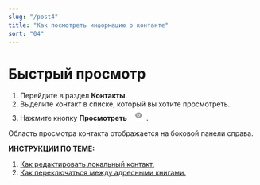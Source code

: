 ```yaml
---
slug: "/post4"
title: "Как посмотреть информацию о контакте"
sort: "04"
---
```


# Быстрый просмотр

1. Перейдите в раздел **Контакты**.
2. Выделите контакт в списке, который вы хотите просмотреть.
3. Нажмите кнопку **Просмотреть** ![view-icon.png](./images/view-icon.png "Посмотреть контакт").

Область просмотра контакта отображается на боковой панели справа.

**ИНСТРУКЦИИ ПО ТЕМЕ:**  
1. [Как редактировать локальный контакт.](https://docs.cryptoarm.ru/v3.0-Beta/006-contacts/edit-contact)  
2. [Как переключаться между адресными книгами.](https://docs.cryptoarm.ru/v3.0-Beta/006-contacts/select-books)  


